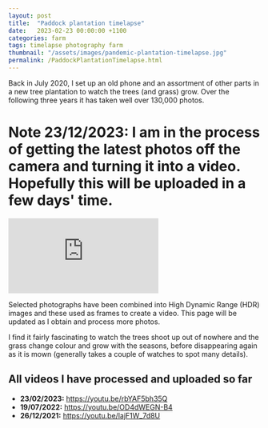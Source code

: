 ```yaml
---
layout: post
title:  "Paddock plantation timelapse"
date:   2023-02-23 00:00:00 +1100
categories: farm
tags: timelapse photography farm
thumbnail: "/assets/images/pandemic-plantation-timelapse.jpg"
permalink: /PaddockPlantationTimelapse.html
---
```


Back in July 2020, I set up an old phone and an assortment of other parts in a
new tree plantation to watch the trees (and grass) grow. Over the following
three years it has taken well over 130,000 photos.

<div class="github-bookmark">
<h1>Note 23/12/2023: I am in the process of getting the latest photos off the camera and turning it into a video. Hopefully this will be uploaded in a few days' time.</h1>
</div>

<iframe class="embedded-4by3" src="https://www.youtube-nocookie.com/embed/rbYAF5bh35Q?si=PYAyyCMEaW7cNv19" title="YouTube video player" frameborder="0" allow="accelerometer; autoplay; clipboard-write; encrypted-media; gyroscope; picture-in-picture; web-share" allowfullscreen></iframe>


Selected photographs have been combined into High Dynamic Range (HDR) images and
these used as frames to create a video. This page will be updated as I obtain
and process more photos.

I find it fairly fascinating to watch the trees shoot up out of nowhere and the
grass change colour and grow with the seasons, before disappearing again as it
is mown (generally takes a couple of watches to spot many details).

## All videos I have processed and uploaded so far
<ul>
  <li><b>23/02/2023:</b> <a href="https://youtu.be/rbYAF5bh35Q">https://youtu.be/rbYAF5bh35Q</a></li>
  <li><b>19/07/2022:</b> <a href="https://youtu.be/OD4dWEGN-B4">https://youtu.be/OD4dWEGN-B4</a></li>
  <li><b>26/12/2021:</b> <a href="https://youtu.be/lajF1W_7d8U">https://youtu.be/lajF1W_7d8U</a></li>
</ul>